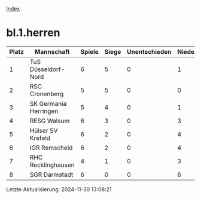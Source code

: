 [Index](./README.md)

# bl.1.herren

| Platz |  Mannschaft |  Spiele |  Siege |  Unentschieden |  Niederlagen |  Tore |  Differenz |  Punkte | 
| --- |  --- |  --- |  --- |  --- |  --- |  --- |  --- |  --- |  
|  1 |   TuS Düsseldorf-Nord |   6 |   5 |   0 |   1 |   39:16 |   23 |   16 |  
|  2 |   RSC Cronenberg |   5 |   5 |   0 |   0 |   27:12 |   15 |   13 |  
|  3 |   SK Germania Herringen |   5 |   4 |   0 |   1 |   43:13 |   30 |   12 |  
|  4 |   RESG Walsum |   6 |   3 |   0 |   3 |   24:25 |   -1 |   9 |  
|  5 |   Hülser SV Krefeld |   6 |   2 |   0 |   4 |   19:27 |   -8 |   7 |  
|  6 |   IGR Remscheid |   6 |   2 |   0 |   4 |   23:33 |   -10 |   6 |  
|  7 |   RHC Recklinghausen |   4 |   1 |   0 |   3 |   14:24 |   -10 |   2 |  
|  8 |   SGR Darmstadt |   6 |   0 |   0 |   6 |   7:46 |   -39 |   1 |  


Letzte Aktualisierung: 2024-11-30 13:08:21